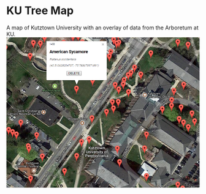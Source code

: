 # KU Tree Map
A map of Kutztown University with an overlay of data from the Arboretum at KU.
![Alt text](/KUTreeMap2.bmp?raw=true "KU Tree Map")
